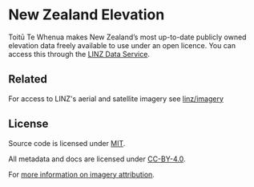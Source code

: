 # New Zealand Elevation

Toitū Te Whenua makes New Zealand’s most up-to-date publicly owned elevation data freely available to use under an open licence.
You can access this through the [LINZ Data Service](https://data.linz.govt.nz/data/category/aerial-photos/?s=n).

## Related

For access to LINZ's aerial and satellite imagery see [linz/imagery](https://github.com/linz/imagery)

## License

Source code is licensed under [MIT](LICENSE).

All metadata and docs are licensed under [CC-BY-4.0](https://creativecommons.org/licenses/by/4.0/).

For [more information on imagery attribution](https://www.linz.govt.nz/products-services/data/licensing-and-using-data/attributing-elevation-or-aerial-imagery-data).
